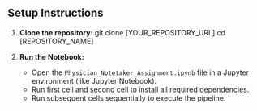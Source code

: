 ## Setup Instructions

1.  **Clone the repository:**
    git clone [YOUR_REPOSITORY_URL]
    cd [REPOSITORY_NAME]

2.  **Run the Notebook:**
    * Open the `Physician_Notetaker_Assignment.ipynb` file in a Jupyter environment (like Jupyter Notebook).
    * Run first cell and second cell to install all required dependencies.
    * Run subsequent cells sequentially to execute the pipeline.
